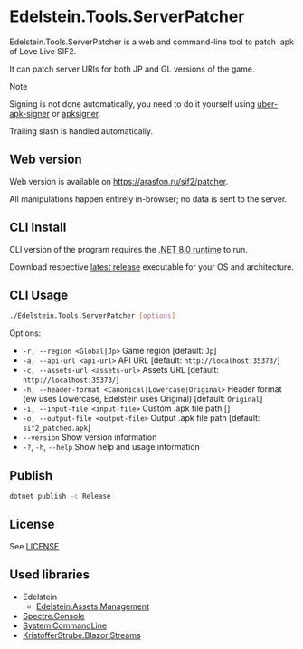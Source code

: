 # Edelstein.Tools.ServerPatcher

Edelstein.Tools.ServerPatcher is a web and command-line tool to patch .apk of Love Live SIF2.

It can patch server URIs for both JP and GL versions of the game.

> [!NOTE]
> Signing is not done automatically, you need to do it yourself using [uber-apk-signer](https://github.com/patrickfav/uber-apk-signer) or [apksigner](https://developer.android.com/tools/apksigner).

Trailing slash is handled automatically.

## Web version

Web version is available on <https://arasfon.ru/sif2/patcher>.

All manipulations happen entirely in-browser; no data is sent to the server.

## CLI Install

CLI version of the program requires the [.NET 8.0 runtime](https://dot.net/download) to run.

Download respective [latest release](https://github.com/Edelstein-LL/Edelstein.Tools.ServerPatcher/releases/latest) executable for your OS and architecture.

## CLI Usage

```bash
./Edelstein.Tools.ServerPatcher [options]
```

Options:

- `-r, --region <Global|Jp>`                            Game region [default: `Jp`]
- `-a, --api-url <api-url>`                             API URL [default: `http://localhost:35373/`]
- `-c, --assets-url <assets-url>`                       Assets URL [default: `http://localhost:35373/`]
- `-h, --header-format <Canonical|Lowercase|Original>`  Header format (ew uses Lowercase, Edelstein uses Original) [default: `Original`]
- `-i, --input-file <input-file>`                       Custom .apk file path []
- `-o, --output-file <output-file>`                     Output .apk file path [default: `sif2_patched.apk`]
- `--version`                                           Show version information
- `-?`, `-h`, `--help`                                      Show help and usage information

## Publish

```bash
dotnet publish -c Release
```

## License

See [LICENSE](LICENSE)

## Used libraries

- Edelstein
  - [Edelstein.Assets.Management](https://github.com/Edelstein-LL/Edelstein.Assets.Management)
- [Spectre.Console](https://github.com/spectreconsole/spectre.console)
- [System.CommandLine](https://github.com/dotnet/command-line-api)
- [KristofferStrube.Blazor.Streams](https://github.com/KristofferStrube/Blazor.Streams)
